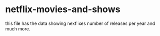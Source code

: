 # netflix-movies-and-shows
this file has the data showing nexflixes number of releases per year and much more.
